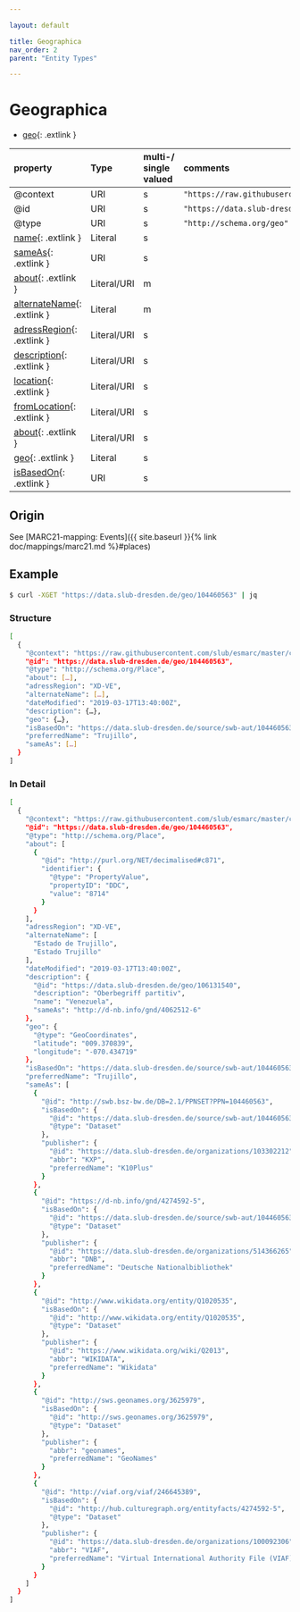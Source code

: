 ```yaml
---

layout: default

title: Geographica
nav_order: 2
parent: "Entity Types"

---
```


# Geographica

* [geo](https://schema.org/geo){: .extlink }

| property                                                                 | Type        | multi-/ single valued | comments |
|:-------------------------------------------------------------------------|:------------|:----------------------|:---------|
| @context                                                                 | URI         |  s  | `"https://raw.githubusercontent.com/slub/esmarc/master/conf/context.jsonld"`      |
| @id                                                                      | URI         |  s  | `"https://data.slub-dresden.de/geo/SWB-ID"` |
| @type                                                                    | URI         |  s  | `"http://schema.org/geo"` |
| [name](https://schema.org/name){: .extlink }                             | Literal     |  s  | |
| [sameAs](https://schema.org/sameAs){: .extlink }                         | URI         |  s  | |
| [about](https://schema.org/about){: .extlink }                           | Literal/URI |  m  | |
| [alternateName](https://schema.org/alternateName){: .extlink }           | Literal     |  m  | |
| [adressRegion](https://schema.org/adressRegion){: .extlink }             | Literal/URI |  s  | |
| [description](https://schema.org/description){: .extlink }               | Literal/URI |  s  | |
| [location](https://schema.org/location){: .extlink }                     | Literal/URI |  s  | |
| [fromLocation](https://schema.org/fromLocation){: .extlink }             | Literal/URI |  s  | |
| [about](https://schema.org/about){: .extlink }                           | Literal/URI |  s  | |
| [geo](https://schema.org/geo){: .extlink }                               | Literal     |  s  | |
| [isBasedOn](https://schema.org/isBasedOn){: .extlink }                   | URI         |  s  | |


## Origin
  
  See [MARC21-mapping: Events]({{ site.baseurl }}{% link doc/mappings/marc21.md %}#places)

## Example
```sh
$ curl -XGET "https://data.slub-dresden.de/geo/104460563" | jq
```
### Structure

```sh
[
  {
    "@context": "https://raw.githubusercontent.com/slub/esmarc/master/conf/context.jsonld",
    "@id": "https://data.slub-dresden.de/geo/104460563",
    "@type": "http://schema.org/Place",
    "about": […],
    "adressRegion": "XD-VE",
    "alternateName": […],
    "dateModified": "2019-03-17T13:40:00Z",
    "description": {…},
    "geo": {…},
    "isBasedOn": "https://data.slub-dresden.de/source/swb-aut/104460563",
    "preferredName": "Trujillo",
    "sameAs": […]
  }
]

```
### In Detail  
```sh
[
  {
    "@context": "https://raw.githubusercontent.com/slub/esmarc/master/conf/context.jsonld",
    "@id": "https://data.slub-dresden.de/geo/104460563",
    "@type": "http://schema.org/Place",
    "about": [
      {
        "@id": "http://purl.org/NET/decimalised#c871",
        "identifier": {
          "@type": "PropertyValue",
          "propertyID": "DDC",
          "value": "8714"
        }
      }
    ],
    "adressRegion": "XD-VE",
    "alternateName": [
      "Estado de Trujillo",
      "Estado Trujillo"
    ],
    "dateModified": "2019-03-17T13:40:00Z",
    "description": {
      "@id": "https://data.slub-dresden.de/geo/106131540",
      "description": "Oberbegriff partitiv",
      "name": "Venezuela",
      "sameAs": "http://d-nb.info/gnd/4062512-6"
    },
    "geo": {
      "@type": "GeoCoordinates",
      "latitude": "009.370839",
      "longitude": "-070.434719"
    },
    "isBasedOn": "https://data.slub-dresden.de/source/swb-aut/104460563",
    "preferredName": "Trujillo",
    "sameAs": [
      {
        "@id": "http://swb.bsz-bw.de/DB=2.1/PPNSET?PPN=104460563",
        "isBasedOn": {
          "@id": "https://data.slub-dresden.de/source/swb-aut/104460563",
          "@type": "Dataset"
        },
        "publisher": {
          "@id": "https://data.slub-dresden.de/organizations/103302212",
          "abbr": "KXP",
          "preferredName": "K10Plus"
        }
      },
      {
        "@id": "https://d-nb.info/gnd/4274592-5",
        "isBasedOn": {
          "@id": "https://data.slub-dresden.de/source/swb-aut/104460563",
          "@type": "Dataset"
        },
        "publisher": {
          "@id": "https://data.slub-dresden.de/organizations/514366265",
          "abbr": "DNB",
          "preferredName": "Deutsche Nationalbibliothek"
        }
      },
      {
        "@id": "http://www.wikidata.org/entity/Q1020535",
        "isBasedOn": {
          "@id": "http://www.wikidata.org/entity/Q1020535",
          "@type": "Dataset"
        },
        "publisher": {
          "@id": "https://www.wikidata.org/wiki/Q2013",
          "abbr": "WIKIDATA",
          "preferredName": "Wikidata"
        }
      },
      {
        "@id": "http://sws.geonames.org/3625979",
        "isBasedOn": {
          "@id": "http://sws.geonames.org/3625979",
          "@type": "Dataset"
        },
        "publisher": {
          "abbr": "geonames",
          "preferredName": "GeoNames"
        }
      },
      {
        "@id": "http://viaf.org/viaf/246645389",
        "isBasedOn": {
          "@id": "http://hub.culturegraph.org/entityfacts/4274592-5",
          "@type": "Dataset"
        },
        "publisher": {
          "@id": "https://data.slub-dresden.de/organizations/100092306",
          "abbr": "VIAF",
          "preferredName": "Virtual International Authority File (VIAF)"
        }
      }
    ]
  }
]
```
